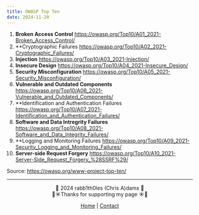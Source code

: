 ```yaml
---
title: OWASP Top Ten
date: 2024-11-20
---
```



<div class="neon-line"></div>

1. **Broken Access Control**
   https://owasp.org/Top10/A01_2021-Broken_Access_Control/
2. **Cryptographic Failures
   https://owasp.org/Top10/A02_2021-Cryptographic_Failures/
3. **Injection**
   https://owasp.org/Top10/A03_2021-Injection/
4. **Insecure Design**
   https://owasp.org/Top10/A04_2021-Insecure_Design/
5. **Security Misconfiguration**
   https://owasp.org/Top10/A05_2021-Security_Misconfiguration/
6. **Vulnerable and Outdated Components**
   https://owasp.org/Top10/A06_2021-Vulnerable_and_Outdated_Components/
7. **Identification and Authentication Failures
   https://owasp.org/Top10/A07_2021-Identification_and_Authentication_Failures/
8. **Software and Data Intregrity Failures**
   https://owasp.org/Top10/A08_2021-Software_and_Data_Integrity_Failures/
9. **Logging and Monitoring Failures
   https://owasp.org/Top10/A09_2021-Security_Logging_and_Monitoring_Failures/
10. **Server-side Request Forgery**
    https://owasp.org/Top10/A10_2021-Server-Side_Request_Forgery_%28SSRF%29/

<div class="neon-line"></div>

Source: https://owasp.org/www-project-top-ten/

---
<div style="text-align: center;">
	<div class="gradient-text">👾 2024 rabb1th0les (Chris A)dams 👾</div> 
	🌴☀Thanks for supporting my page ☀🌴
	<nav>
		<ul style="list-style: none; padding: 0;">
			<div style="text-align: center;">
				<li><a href="index.html">Home</a> | <a href="Contact.html">Contact</a></li>
			</div>
		</ul>
	</nav>	
</div>